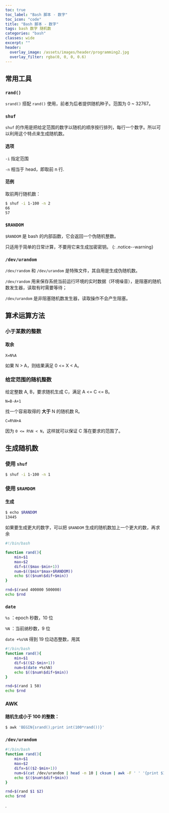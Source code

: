 ```yaml
---
toc: true
toc_label: "Bash 脚本 - 数字"
toc_icon: "code"
title: "Bash 脚本 - 数字"
tags: bash 数字 随机数
categories: "bash"
classes: wide
excerpt: ""
header:
  overlay_image: /assets/images/header/programming2.jpg
  overlay_filter: rgba(0, 0, 0, 0.6)
---
```






## 常用工具





### `rand()`


`srand()` 搭配 `rand()` 使用，前者为后者提供随机种子。范围为 0 ~ 32767。












### `shuf`

`shuf` 的作用是把给定范围的数字以随机的顺序按行排列，每行一个数字。所以可以利用这个特点来生成随机数。

#### 选项

`-i` 指定范围

`-n` 相当于 head，即取前 n 行.

#### 范例

取前两行随机数：

```bash
$ shuf -i 1-100 -n 2
66
57
```









### `$RANDOM`

`$RANDOM` 是 bash 的内部函数，它会返回一个伪随机整数。

只适用于简单的日常计算，不要用它来生成加密密钥。
{: .notice--warning}











### `/dev/urandom`

`/dev/random` 和 `/dev/urandom` 是特殊文件，其自用是生成伪随机数。

`/dev/random` 用来保存系统当前运行环境的实时数据（环境噪音），是阻塞的随机数发生器，读取有时需要等待；

`/dev/urandom` 是非阻塞随机数发生器，读取操作不会产生阻塞。




























## 算术运算方法





### 小于某数的整数


#### 取余

`X=N%A`

如果 N > A，则结果满足 0 <= X < A。









### 给定范围的随机整数

给定整数 A, B，要求随机生成 C，满足 A <= C <= B。

`N=B-A+1`

找一个容易取得的 **大于** N 的随机数 R。

`C=R%N+A`

因为 `0 <= R%N < N`，这样就可以保证 C 落在要求的范围了。



























## 生成随机数






### 使用 `shuf`


```bash
$ shuf -i 1-100 -n 1
```







### 使用 `$RAMDOM`



#### 生成

```bash
$ echo $RANDOM
13445
```

如果要生成更大的数字，可以把 `$RANDOM` 生成的随机数加上一个更大的数，再求余

```bash
#!/bin/bash

function rand(){
    min=$1
    max=$2
    dif=$(($max-$min+1))
    num=$(($min*$max+$RANDOM))
    echo $(($num%$dif+$min))
}

rnd=$(rand 400000 500000)
echo $rnd
```













### `date`

`%s` ：epoch 秒数，10 位

`%N` ：当前纳秒数，9 位

`date +%s%N` 得到 19 位动态整数，用其


```bash
#!/bin/bash
function rand(){
    min=$1
    dif=$(($2-$min+1))
    num=$(date +%s%N)
    echo $(($num%$dif+$min))
}

rnd=$(rand 1 50)
echo $rnd
```








### AWK


#### 随机生成小于 100 的整数：

```bash
$ awk 'BEGIN{srand();print int(100*rand())}'
```













### `/dev/urandom`

```bash
#!/bin/bash
function rand(){
    min=$1
    max=$2
    difx=$(($2-$min+1))
    num=$(cat /dev/urandom | head -n 10 | cksum | awk -F ' ' '{print $1}')
    echo $(($num%$dif+$min))
}

rnd=$(rand $1 $2)
echo $rnd
```



.
